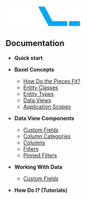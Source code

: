 ![enter image description here](https://raw.githubusercontent.com/BaxelSystems/user-docs/master/img/BAXEL-logo-dark-200.png)

## Documentation

* **Quick start**
* **Baxel Concepts**
  * [How Do the Pieces Fit?](Entity-Classes.md)
  * [Entity Classes](Entity-Classes.md)
  * [Entity Types](Entity-Types.md)
  * [Data Views](Data-Views.md)
  * [Application Scopes](Application-Scopes.md)
* **Data View Components**
  * [Custom Fields](README.md)
  * [Column Categories](README.md)
  * [Columns](README.md)
  * [Filters](README.md)
  * [Pinned Filters](README.md)
* **Working With Data**
  * [Custom Fields](README.md)

* **How Do I? (Tutorials)**
<!--stackedit_data:
eyJoaXN0b3J5IjpbLTE5OTUzNTMxOTUsLTc0NjkxMzE0OSwxMj
g3MDc4MjM3LDE0MTMxNTc4MCwyMTMzMjM5NTAyLC04MzAxNzM2
NDcsMjEzMzIzOTUwMiwtNzk1MzMyMjI2LDg2NzIxMjM0MywtMj
E0MDI1MjU0MCwxNzI1OTc5MDc2LC02NzIyMzkxNzgsMTI2Njkz
OTkwMF19
-->